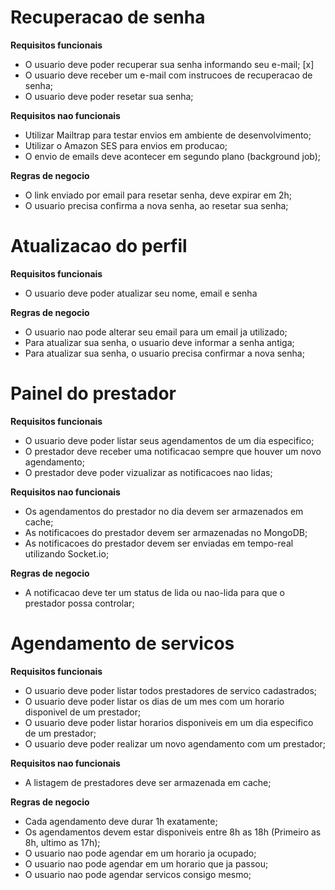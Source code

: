 # Recuperacao de senha

**Requisitos funcionais**

- O usuario deve poder recuperar sua senha informando seu e-mail; [x]
- O usuario deve receber um e-mail com instrucoes de recuperacao de senha;
- O usuario deve poder resetar sua senha;

**Requisitos nao funcionais**

- Utilizar Mailtrap para testar envios em ambiente de desenvolvimento;
- Utilizar o Amazon SES para envios em producao;
- O envio de emails deve acontecer em segundo plano (background job);

**Regras de negocio**

- O link enviado por email para resetar senha, deve expirar em 2h;
- O usuario precisa confirma a nova senha, ao resetar sua senha;

# Atualizacao do perfil

**Requisitos funcionais**

- O usuario deve poder atualizar seu nome, email e senha

**Regras de negocio**

- O usuario nao pode alterar seu email para um email ja utilizado;
- Para atualizar sua senha, o usuario deve informar a senha antiga;
- Para atualizar sua senha, o usuario precisa confirmar a nova senha;

# Painel do prestador

**Requisitos funcionais**

- O usuario deve poder listar seus agendamentos de um dia especifico;
- O prestador deve receber uma notificacao sempre que houver um novo agendamento;
- O prestador deve poder vizualizar as notificacoes nao lidas;

**Requisitos nao funcionais**

- Os agendamentos do prestador no dia devem ser armazenados em cache;
- As notificacoes do prestador devem ser armazenadas no MongoDB;
- As notificacoes do prestador devem ser enviadas em tempo-real utilizando Socket.io;

**Regras de negocio**

- A notificacao deve ter um status de lida ou nao-lida para que o prestador possa controlar;

# Agendamento de servicos

**Requisitos funcionais**

- O usuario deve poder listar todos prestadores de servico cadastrados;
- O usuario deve poder listar os dias de um mes com um horario disponivel de um prestador;
- O usuario deve poder listar horarios disponiveis em um dia especifico de um prestador;
- O usuario deve poder realizar um novo agendamento com um prestador;

**Requisitos nao funcionais**

- A listagem de prestadores deve ser armazenada em cache;

**Regras de negocio**

- Cada agendamento deve durar 1h exatamente;
- Os agendamentos devem estar disponiveis entre 8h as 18h (Primeiro as 8h, ultimo as 17h);
- O usuario nao pode agendar em um horario ja ocupado;
- O usuario nao pode agendar em um horario que ja passou;
- O usuario nao pode agendar servicos consigo mesmo;
